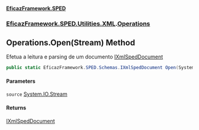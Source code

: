 #### [EficazFramework.SPED](EficazFrameworkSPED.md 'EficazFramework SPED')
### [EficazFramework.SPED.Utilities.XML](EficazFramework.SPED.Utilities.XML.md 'EficazFramework.SPED.Utilities.XML').[Operations](EficazFramework.SPED.Utilities.XML/Operations.md 'EficazFramework.SPED.Utilities.XML.Operations')

## Operations.Open(Stream) Method

Efetua a leitura e parsing de um documento [IXmlSpedDocument](EficazFramework.SPED.Schemas.md#EficazFramework.SPED.Schemas.IXmlSpedDocument 'EficazFramework.SPED.Schemas.IXmlSpedDocument')

```csharp
public static EficazFramework.SPED.Schemas.IXmlSpedDocument Open(System.IO.Stream source);
```
#### Parameters

<a name='EficazFramework.SPED.Utilities.XML.Operations.Open(System.IO.Stream).source'></a>

`source` [System.IO.Stream](https://docs.microsoft.com/en-us/dotnet/api/System.IO.Stream 'System.IO.Stream')

#### Returns
[IXmlSpedDocument](EficazFramework.SPED.Schemas.md#EficazFramework.SPED.Schemas.IXmlSpedDocument 'EficazFramework.SPED.Schemas.IXmlSpedDocument')